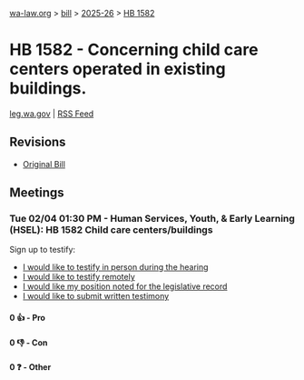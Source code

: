 [wa-law.org](/) > [bill](/bill/) > [2025-26](/bill/2025-26/) > [HB 1582](/bill/2025-26/hb/1582/)

# HB 1582 - Concerning child care centers operated in existing buildings.
[leg.wa.gov](https://app.leg.wa.gov/billsummary?BillNumber=1582&Year=2025&Initiative=false) | [RSS Feed](./rss.xml)

## Revisions
* [Original Bill](1/)

## Meetings
### Tue 02/04 01:30 PM - Human Services, Youth, & Early Learning (HSEL): HB 1582 Child care centers/buildings
Sign up to testify:
* [I would like to testify in person during the hearing](https://app.leg.wa.gov/csi/Testifier/Add?chamber=House&mId=32660&aId=162531&caId=25393&tId=1)
* [I would like to testify remotely](https://app.leg.wa.gov/csi/Testifier/Add?chamber=House&mId=32660&aId=162531&caId=25393&tId=2)
* [I would like my position noted for the legislative record](https://app.leg.wa.gov/csi/Testifier/Add?chamber=House&mId=32660&aId=162531&caId=25393&tId=3)
* [I would like to submit written testimony](https://app.leg.wa.gov/csi/Testifier/Add?chamber=House&mId=32660&aId=162531&caId=25393&tId=4)

#### 0 👍 - Pro

#### 0 👎 - Con

#### 0 ❓ - Other

